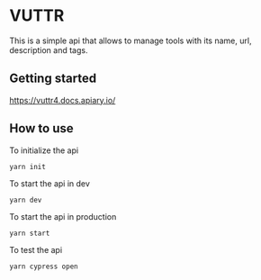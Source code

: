 # VUTTR

This is a simple api that allows to manage tools with its name, url, description and tags.

## Getting started

https://vuttr4.docs.apiary.io/

## How to use

To initialize the api

```
yarn init

```

To start the api in dev

```
yarn dev
```

To start the api in production

```
yarn start
```

To test the api

```
yarn cypress open
```
